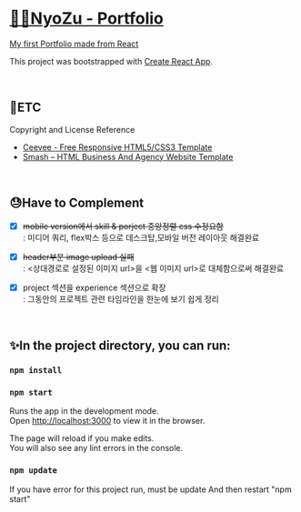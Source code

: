 # [👩‍💻NyoZu - Portfolio](https://jin-hyojoo.github.io/portfolio/)
[My first Portfolio made from React](https://jin-hyojoo.github.io/portfolio/)

This project was bootstrapped with [Create React App](https://github.com/facebook/create-react-app).

<br>

## 🎈ETC
Copyright and License Reference
- [Ceevee - Free Responsive HTML5/CSS3 Template](https://www.styleshout.com/free-templates/ceevee/)
- [ Smash – HTML Business And Agency Website Template](https://preview.uideck.com/items/smash/)
<br>

## 😓Have to Complement
- [x] ~~mobile version에서 skill & porject 중앙정렬 css 수정요함~~  
: 미디어 쿼리, flex박스 등으로 데스크탑,모바일 버전 레이아웃 해결완료 

- [x] ~~header부분 image upload 실패~~  
: <상대경로로 설정된 이미지 url>을 <웹 이미지 url>로 대체함으로써 해결완료

- [x] project 섹션을 experience 섹션으로 확장  
: 그동안의 프로젝트 관련 타임라인을 한눈에 보기 쉽게 정리  
<br>

## ✨In the project directory, you can run:

### `npm install`
### `npm start`

Runs the app in the development mode.<br />
Open [http://localhost:3000](http://localhost:3000) to view it in the browser.

The page will reload if you make edits.<br />
You will also see any lint errors in the console.

### `npm update`

If you have error for this project run, must be update
And then restart "npm start"

